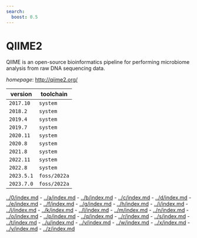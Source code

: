 ```yaml
---
search:
  boost: 0.5
---
```

# QIIME2

QIIME is an open-source bioinformatics pipeline for performing microbiome analysis  from raw DNA sequencing data.

*homepage*: <http://qiime2.org/>

version | toolchain
--------|----------
``2017.10`` | ``system``
``2018.2`` | ``system``
``2019.4`` | ``system``
``2019.7`` | ``system``
``2020.11`` | ``system``
``2020.8`` | ``system``
``2021.8`` | ``system``
``2022.11`` | ``system``
``2022.8`` | ``system``
``2023.5.1`` | ``foss/2022a``
``2023.7.0`` | ``foss/2022a``

[../0/index.md](0) - [../a/index.md](a) - [../b/index.md](b) - [../c/index.md](c) - [../d/index.md](d) - [../e/index.md](e) - [../f/index.md](f) - [../g/index.md](g) - [../h/index.md](h) - [../i/index.md](i) - [../j/index.md](j) - [../k/index.md](k) - [../l/index.md](l) - [../m/index.md](m) - [../n/index.md](n) - [../o/index.md](o) - [../p/index.md](p) - [../q/index.md](q) - [../r/index.md](r) - [../s/index.md](s) - [../t/index.md](t) - [../u/index.md](u) - [../v/index.md](v) - [../w/index.md](w) - [../x/index.md](x) - [../y/index.md](y) - [../z/index.md](z)


